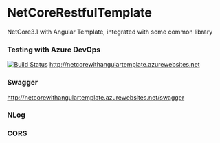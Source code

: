 # NetCoreRestfulTemplate
NetCore3.1 with Angular Template, integrated with some common library


### Testing with Azure DevOps

[![Build Status](https://dev.azure.com/ffsproject/NetCoreWithAngularTemplate/_apis/build/status/JimmyPun610.NetCoreWithAngularTemplate?branchName=master)](https://dev.azure.com/ffsproject/NetCoreWithAngularTemplate/_build/latest?definitionId=7&branchName=master)
http://netcorewithangulartemplate.azurewebsites.net
### Swagger
http://netcorewithangulartemplate.azurewebsites.net/swagger

### NLog
### CORS
